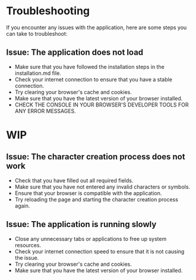# Troubleshooting

If you encounter any issues with the application, here are some steps you can take to troubleshoot:

## Issue: The application does not load

- Make sure that you have followed the installation steps in the installation.md file.
- Check your internet connection to ensure that you have a stable connection.
- Try clearing your browser's cache and cookies.
- Make sure that you have the latest version of your browser installed.
- CHECK THE CONSOLE IN YOUR BROWSER'S DEVELOPER TOOLS FOR ANY ERROR MESSAGES.

# WIP

## Issue: The character creation process does not work

- Check that you have filled out all required fields.
- Make sure that you have not entered any invalid characters or symbols.
- Ensure that your browser is compatible with the application.
- Try reloading the page and starting the character creation process again.

## Issue: The application is running slowly

- Close any unnecessary tabs or applications to free up system resources.
- Check your internet connection speed to ensure that it is not causing the issue.
- Try clearing your browser's cache and cookies.
- Make sure that you have the latest version of your browser installed.